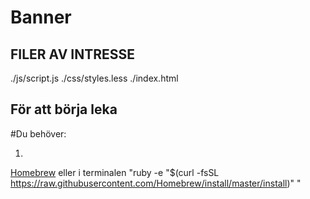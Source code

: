 Banner
=======

## FILER AV INTRESSE

./js/script.js
./css/styles.less
./index.html

## För att börja leka

#Du behöver:

1.
[Homebrew](http://brew.sh/)
eller i terminalen "ruby -e "$(curl -fsSL https://raw.githubusercontent.com/Homebrew/install/master/install)"
"